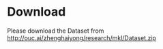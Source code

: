 Download
===========

Please download the Dataset from 
http://ouc.ai/zhenghaiyong/research/mkl/Dataset.zip
